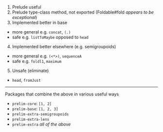 1. Prelude useful
2. Prelude type-class method, not exported (Foldable#fold *appears to be exceptional*)
3. Implemented better in base
  * more general e.g. `concat`, `(.)`
  * safe e.g. `listToMaybe` opposed to `head`
4. Implemented better elsewhere (e.g. semigroupoids)
  * more general e.g. `(<*>)`, `sequenceA`
  * safe e.g. `foldl1`, `maximum` 
5. Unsafe (eliminate)
  * `head`, `fromJust`

----

Packages that combine the above in various useful ways

* `prelim-core`: `[1, 2]`
* `prelim-base`: `[1, 2, 3]`
* `prelim-extra-semigroupoids`
* `prelim-extra-lens`
* `prelim-extra` *all of the above*

